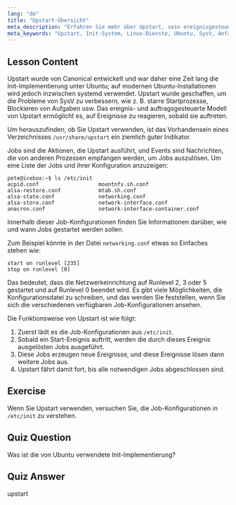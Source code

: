 ```yaml
---
lang: "de"
title: "Upstart-Übersicht"
meta_description: "Erfahren Sie mehr über Upstart, sein ereignisgesteuertes Modell und wie es Dienste unter Linux verwaltet. Verstehen Sie Upstart-Job-Konfigurationen und seine Rolle als Init-System."
meta_keywords: "Upstart, Init-System, Linux-Dienste, Ubuntu, SysV, Anfänger-Tutorial, Linux-Anleitung"
---
```


## Lesson Content

Upstart wurde von Canonical entwickelt und war daher eine Zeit lang die Init-Implementierung unter Ubuntu; auf modernen Ubuntu-Installationen wird jedoch inzwischen systemd verwendet. Upstart wurde geschaffen, um die Probleme von SysV zu verbessern, wie z. B. starre Startprozesse, Blockieren von Aufgaben usw. Das ereignis- und auftragsgesteuerte Modell von Upstart ermöglicht es, auf Ereignisse zu reagieren, sobald sie auftreten.

Um herauszufinden, ob Sie Upstart verwenden, ist das Vorhandensein eines Verzeichnisses `/usr/share/upstart` ein ziemlich guter Indikator.

Jobs sind die Aktionen, die Upstart ausführt, und Events sind Nachrichten, die von anderen Prozessen empfangen werden, um Jobs auszulösen. Um eine Liste der Jobs und ihrer Konfiguration anzuzeigen:

```plaintext
pete@icebox:~$ ls /etc/init
acpid.conf                   mountnfs.sh.conf
alsa-restore.conf            mtab.sh.conf
alsa-state.conf              networking.conf
alsa-store.conf              network-interface.conf
anacron.conf                 network-interface-container.conf
```

Innerhalb dieser Job-Konfigurationen finden Sie Informationen darüber, wie und wann Jobs gestartet werden sollen.

Zum Beispiel könnte in der Datei `networking.conf` etwas so Einfaches stehen wie:

```plaintext
start on runlevel [235]
stop on runlevel [0]
```

Das bedeutet, dass die Netzwerkeinrichtung auf Runlevel 2, 3 oder 5 gestartet und auf Runlevel 0 beendet wird. Es gibt viele Möglichkeiten, die Konfigurationsdatei zu schreiben, und das werden Sie feststellen, wenn Sie sich die verschiedenen verfügbaren Job-Konfigurationen ansehen.

Die Funktionsweise von Upstart ist wie folgt:

1. Zuerst lädt es die Job-Konfigurationen aus `/etc/init`.
2. Sobald ein Start-Ereignis auftritt, werden die durch dieses Ereignis ausgelösten Jobs ausgeführt.
3. Diese Jobs erzeugen neue Ereignisse, und diese Ereignisse lösen dann weitere Jobs aus.
4. Upstart fährt damit fort, bis alle notwendigen Jobs abgeschlossen sind.

## Exercise

Wenn Sie Upstart verwenden, versuchen Sie, die Job-Konfigurationen in `/etc/init` zu verstehen.

## Quiz Question

Was ist die von Ubuntu verwendete Init-Implementierung?

## Quiz Answer

upstart
